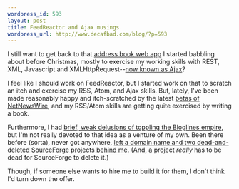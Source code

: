```yaml
--- 
wordpress_id: 593
layout: post
title: FeedReactor and Ajax musings
wordpress_url: http://www.decafbad.com/blog/?p=593
---
```

I still want to get back to that [address book web app][abook] I started babbling about before Christmas, mostly to exercise my working skills with REST, XML, Javascript and XMLHttpRequest--[now known as Ajax][ajax]?

[ajax]:http://www.adaptivepath.com/publications/essays/archives/000385.php
[abook]:http://www.decafbad.com/blog/2004/12/23/abook1

I feel like I should work on FeedReactor, but I started work on that to scratch an itch and  exercise my RSS, Atom, and Ajax skills.  But, lately, I've been made reasonably happy and itch-scratched by the latest [betas of NetNewsWire][nnwb], and my RSS/Atom skills are getting quite exercised by writing a book.  

Furthermore, I had [brief, weak delusions of toppling the Bloglines empire][biz], but I'm not really devoted to that idea as a venture of my own.  Been there before (sorta), never got anywhere, [left a domain name and two dead-and-deleted SourceForge projects behind me][iai].  (And, a project *really* has to be dead for SourceForge to delete it.)  

Though, if someone else wants to hire me to build it for them, I don't think I'd turn down the offer.

[iai]: http://www.decafbad.com/blog/2002/08/26/ooobeh
[biz]:http://www.decafbad.com/blog/2004/09/20/bootstrapping_out_into_open_space
[nnwb]:http://ranchero.com/netnewswire/beta.php
